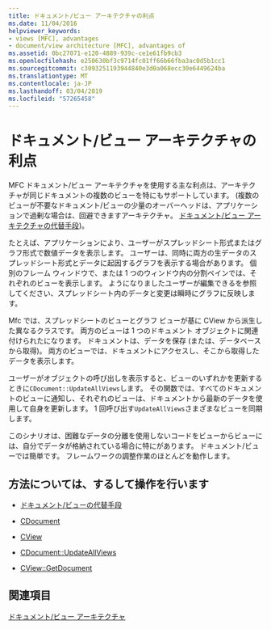 ```yaml
---
title: ドキュメント/ビュー アーキテクチャの利点
ms.date: 11/04/2016
helpviewer_keywords:
- views [MFC], advantages
- document/view architecture [MFC], advantages of
ms.assetid: 0bc27071-e120-4889-939c-ce1e61fb9cb3
ms.openlocfilehash: e250630bf3c9714fc01ff66b66fba3ac0d5b1cc1
ms.sourcegitcommit: c3093251193944840e3d0a068ecc30e6449624ba
ms.translationtype: MT
ms.contentlocale: ja-JP
ms.lasthandoff: 03/04/2019
ms.locfileid: "57265458"
---
```

# <a name="advantages-of-the-documentview-architecture"></a>ドキュメント/ビュー アーキテクチャの利点

MFC ドキュメント/ビュー アーキテクチャを使用する主な利点は、アーキテクチャが同じドキュメントの複数のビューを特にもサポートしています。 (複数のビューが不要なドキュメント/ビューの少量のオーバーヘッドは、アプリケーションで過剰な場合は、回避できますアーキテクチャ。 [ドキュメント/ビュー アーキテクチャの代替手段](../mfc/alternatives-to-the-document-view-architecture.md))。

たとえば、アプリケーションにより、ユーザーがスプレッドシート形式またはグラフ形式で数値データを表示します。 ユーザーは、同時に両方の生データのスプレッドシート形式とデータに起因するグラフを表示する場合があります。 個別のフレーム ウィンドウで、または 1 つのウィンドウ内の分割ペインでは、それぞれのビューを表示します。 ようになりましたユーザーが編集できるを参照してください、スプレッドシート内のデータと変更は瞬時にグラフに反映します。

Mfc では、スプレッドシートのビューとグラフ ビューが基に CView から派生した異なるクラスです。 両方のビューは 1 つのドキュメント オブジェクトに関連付けられたになります。 ドキュメントは、データを保存 (または、データベースから取得)。 両方のビューでは、ドキュメントにアクセスし、そこから取得したデータを表示します。

ユーザーがオブジェクトの呼び出しを表示すると、ビューのいずれかを更新するときに`CDocument::UpdateAllViews`します。 その関数では、すべてのドキュメントのビューに通知し、それぞれのビューは、ドキュメントから最新のデータを使用して自身を更新します。 1 回呼び出す`UpdateAllViews`さまざまなビューを同期します。

このシナリオは、困難なデータの分離を使用しないコードをビューからビューには、自分でデータが格納されている場合に特にがあります。 ドキュメント/ビューでは簡単です。 フレームワークの調整作業のほとんどを動作します。

## <a name="what-do-you-want-to-know-more-about"></a>方法については、するして操作を行います

- [ドキュメント/ビューの代替手段](../mfc/alternatives-to-the-document-view-architecture.md)

- [CDocument](../mfc/reference/cdocument-class.md)

- [CView](../mfc/reference/cview-class.md)

- [CDocument::UpdateAllViews](../mfc/reference/cdocument-class.md#updateallviews)

- [CView::GetDocument](../mfc/reference/cview-class.md#getdocument)

## <a name="see-also"></a>関連項目

[ドキュメント/ビュー アーキテクチャ](../mfc/document-view-architecture.md)
